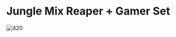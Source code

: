 # Jungle Mix Reaper + Gamer Set
![420](https://c1.staticflickr.com/5/4162/34721736006_6c8b1be13a_o.jpg)


